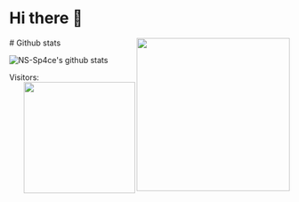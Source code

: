 # Hi there 👋


<p align="center">
  <img src="https://media.giphy.com/media/SWoSkN6DxTszqIKEqv/giphy.gif" align="right" height="275" /></a>
</p>
# Github stats

![NS-Sp4ce's github stats](https://github-readme-stats.vercel.app/api?username=AodeNew&show_icons=true&theme=buefy)


Visitors: <img align='right' src="https://profile-counter.glitch.me/AodeNew/count.svg" width="200">

